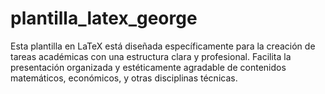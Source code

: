 # plantilla_latex_george
Esta plantilla en LaTeX está diseñada específicamente para la creación de tareas académicas con una estructura clara y profesional. Facilita la presentación organizada y estéticamente agradable de contenidos matemáticos, económicos, y otras disciplinas técnicas.
